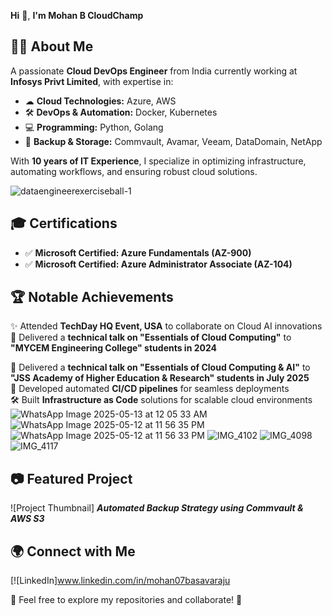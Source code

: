 **Hi** 👋, **I'm Mohan B CloudChamp**


## 👨‍💻 About Me  
A passionate **Cloud DevOps Engineer** from India  currently working at **Infosys Privt Limited**, with expertise in:
- ☁ **Cloud Technologies:** Azure, AWS  
- 🛠 **DevOps & Automation:** Docker, Kubernetes  
- 💻 **Programming:** Python, Golang  
- 📂 **Backup & Storage:** Commvault, Avamar, Veeam, DataDomain, NetApp  

With **10 years of IT Experience**, I specialize in optimizing infrastructure, automating workflows, and ensuring robust cloud solutions.  

![dataengineerexerciseball-1](https://github.com/user-attachments/assets/0e24022e-d57c-472e-82d1-63054958fadf)

## 🎓 Certifications  
- ✅ **Microsoft Certified: Azure Fundamentals (AZ-900)**  
- ✅ **Microsoft Certified: Azure Administrator Associate (AZ-104)**  

## 🏆 Notable Achievements  
✨ Attended **TechDay HQ Event, USA** to collaborate on Cloud AI innovations  
📢 Delivered a **technical talk on "Essentials of Cloud Computing"** to **"MYCEM Engineering College" students in 2024**

📢 Delivered a **technical talk on "Essentials of Cloud Computing & AI"** to **"JSS Academy of Higher Education & Research" students in July 2025**  
🚀 Developed automated **CI/CD pipelines** for seamless deployments  
🛠 Built **Infrastructure as Code** solutions for scalable cloud environments  
![WhatsApp Image 2025-05-13 at 12 05 33 AM](https://github.com/user-attachments/assets/f6a9e60a-941d-49d1-8631-e440c8f59862)
![WhatsApp Image 2025-05-12 at 11 56 35 PM](https://github.com/user-attachments/assets/2327121b-03c6-4569-ac59-18a7f2961f80)
![WhatsApp Image 2025-05-12 at 11 56 33 PM](https://github.com/user-attachments/assets/e4b32a96-fb02-4715-81a9-30d966d05f9e)
![IMG_4102](https://github.com/user-attachments/assets/8061fe8f-3000-4034-98d3-7543299f2a1c)
![IMG_4098](https://github.com/user-attachments/assets/f27cc20f-4716-4557-b7c6-273e895bd0a2)
![IMG_4117](https://github.com/user-attachments/assets/863a985e-2d57-4ebf-9abb-45d52be06f81)



## 📷 Featured Project  
![Project Thumbnail]
_**Automated Backup Strategy using Commvault & AWS S3**_  

## 🌍 Connect with Me  
[![LinkedIn]www.linkedin.com/in/mohan07basavaraju

📌 Feel free to explore my repositories and collaborate! 🚀  
